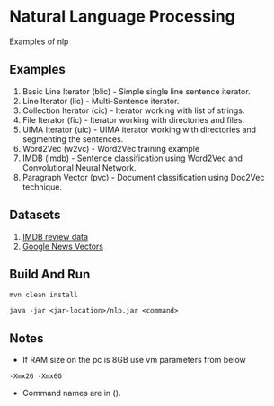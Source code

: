 # Natural Language Processing

Examples of nlp

## Examples

1. Basic Line Iterator (blic) - Simple single line sentence iterator.
2. Line Iterator (lic) - Multi-Sentence iterator.
3. Collection Iterator (cic) - Iterator working with list of strings.
4. File Iterator (fic) - Iterator working with directories and files.
5. UIMA Iterator (uic) - UIMA iterator working with directories and segmenting the sentences.
6. Word2Vec (w2vc) - Word2Vec training example
7. IMDB (imdb) - Sentence classification using Word2Vec and Convolutional Neural Network.
8. Paragraph Vector (pvc) - Document classification using Doc2Vec technique.
## Datasets

1. [IMDB review data](http://ai.stanford.edu/~amaas/data/sentiment/aclImdb_v1.tar.gz)
2. [Google News Vectors](https://s3.amazonaws.com/dl4j-distribution/GoogleNews-vectors-negative300.bin.gz)


## Build And Run
```
mvn clean install

java -jar <jar-location>/nlp.jar <command>
```

## Notes

- If RAM size on the pc is 8GB use vm parameters from below

```
-Xmx2G -Xmx6G
```

- Command names are in ().
